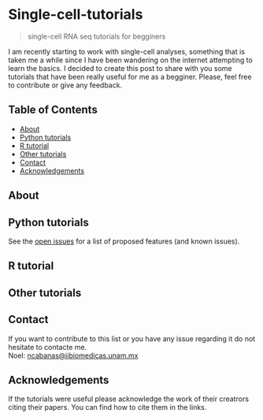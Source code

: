 # Single-cell-tutorials
> single-cell RNA seq tutorials for begginers

I am recently starting to work with single-cell analyses, something that is taken me a while since I have been wandering on the internet attempting to learn the basics. I decided to create this post to share with you some tutorials that have been really useful for me as a begginer. Please, feel free to contribute or give any feedback. 


<!-- TABLE OF CONTENTS -->
## Table of Contents

* [About](#about-the-project)
* [Python tutorials](#Python)
* [R tutorial](#R)
* [Other tutorials](#Other)
* [Contact](#contact)
* [Acknowledgements](#acknowledgements)


## About

## Python tutorials
See the [open issues](https://github.com/othneildrew/Best-README-Template/issues) for a list of proposed features (and known issues).

## R tutorial

## Other tutorials

## Contact
If you want to contribute to this list or you have any issue regarding it do not hesitate to contacte me.                            
Noel: ncabanas@iibiomedicas.unam.mx


## Acknowledgements
If the tutorials were useful please acknowledge the work of their creatrors citing their papers.
You can find how to cite them in the links.


